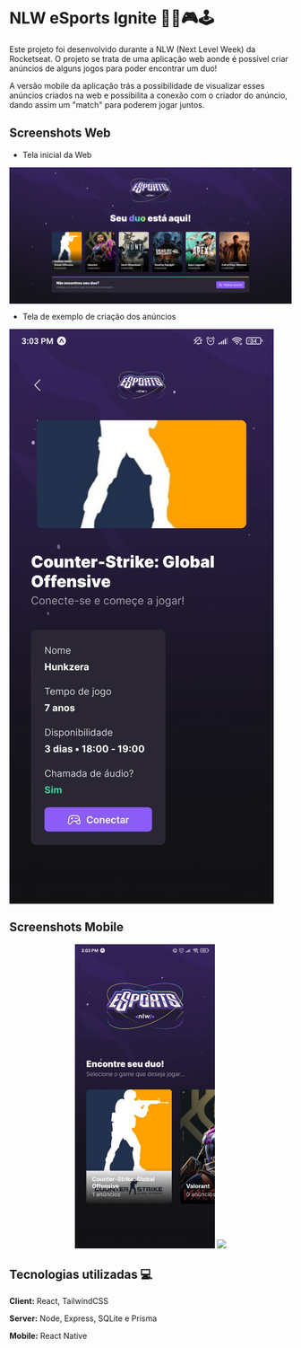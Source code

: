 
# NLW eSports Ignite 🚀💜🎮🕹

Este projeto foi desenvolvido durante a NLW (Next Level Week) da Rocketseat. O projeto se trata de uma aplicação web aonde é possível criar anúncios de alguns jogos para poder encontrar um duo!

A versão mobile da aplicação trás a possibilidade de visualizar esses anúncios criados na web e possibilita a conexão com o criador do anúncio, dando assim um "match" para poderem jogar juntos.


## Screenshots Web

- Tela inicial da Web

<img align="center" src="https://github.com/Jeanduarty/nlw-esports-ignite/blob/main/img/web-project.png">

- Tela de exemplo de criação dos anúncios

<img align="center" src="https://raw.githubusercontent.com/Jeanduarty/nlw-esports-ignite/main/img/ad-mobile-project.jpeg" alt="anúncio">

## Screenshots Mobile

<div align="center">
    <img style="width: 250px" src="https://github.com/Jeanduarty/nlw-esports-ignite/blob/main/img/mobile-project.jpeg">
    <img style="width: 250px" src="https://media-exp1.licdn.com/dms/image/C4D22AQHNkH2rrbX3_A/feedshare-shrink_800/0/1663356183418?e=1666224000&v=beta&t=vESAQcAubV4MN18_gNmwLUbfxAQwOM743QBa3a1GLiw">
</div>

## Tecnologias utilizadas 💻

**Client:** React, TailwindCSS

**Server:** Node, Express, SQLite e Prisma

**Mobile:** React Native


